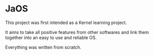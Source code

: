 # JaOS
This project was first intended as a Kernel learning project.

It aims to take all positive features from other softwares and link them together into an easy to use and reliable OS.

Everything was written from scratch.

